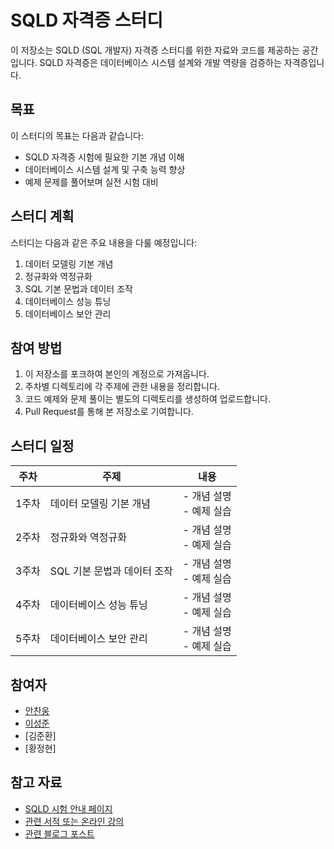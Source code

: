 # SQLD 자격증 스터디

이 저장소는 SQLD (SQL 개발자) 자격증 스터디를 위한 자료와 코드를 제공하는 공간입니다. SQLD 자격증은 데이터베이스 시스템 설계와 개발 역량을 검증하는 자격증입니다.

## 목표

이 스터디의 목표는 다음과 같습니다:

- SQLD 자격증 시험에 필요한 기본 개념 이해
- 데이터베이스 시스템 설계 및 구축 능력 향상
- 예제 문제를 풀어보며 실전 시험 대비

## 스터디 계획

스터디는 다음과 같은 주요 내용을 다룰 예정입니다:

1. 데이터 모델링 기본 개념
2. 정규화와 역정규화
3. SQL 기본 문법과 데이터 조작
4. 데이터베이스 성능 튜닝
5. 데이터베이스 보안 관리

## 참여 방법

1. 이 저장소를 포크하여 본인의 계정으로 가져옵니다.
2. 주차별 디렉토리에 각 주제에 관한 내용을 정리합니다.
3. 코드 예제와 문제 풀이는 별도의 디렉토리를 생성하여 업로드합니다.
4. Pull Request를 통해 본 저장소로 기여합니다.

## 스터디 일정

| 주차 | 주제                 | 내용               |
|-----|---------------------|--------------------|
| 1주차 | 데이터 모델링 기본 개념 | - 개념 설명<br>- 예제 실습 |
| 2주차 | 정규화와 역정규화     | - 개념 설명<br>- 예제 실습 |
| 3주차 | SQL 기본 문법과 데이터 조작 | - 개념 설명<br>- 예제 실습 |
| 4주차 | 데이터베이스 성능 튜닝 | - 개념 설명<br>- 예제 실습 |
| 5주차 | 데이터베이스 보안 관리 | - 개념 설명<br>- 예제 실습 |

## 참여자

- [안찬웅](https://github.com/AnChanUng)
- [이성준](https://github.com/SamGentlee)
- [김준환]
- [황정현]

## 참고 자료

- [SQLD 시험 안내 페이지](링크)
- [관련 서적 또는 온라인 강의](링크)
- [관련 블로그 포스트](링크)
